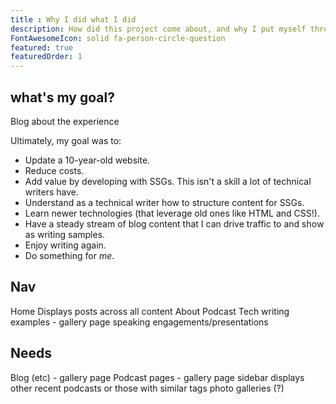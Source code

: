 ```yaml
---
title : Why I did what I did
description: How did this project come about, and why I put myself through this.
FontAwesomeIcon: solid fa-person-circle-question
featured: true
featuredOrder: 1
---
```


## what's my goal?

Blog about the experience

Ultimately, my goal was to:

- Update a 10-year-old website.
- Reduce costs.
- Add value by developing with SSGs. This isn't a skill a lot of technical writers have.
- Understand as a technical writer how to structure content for SSGs.
- Learn newer technologies (that leverage old ones like HTML and CSS!).
- Have a steady stream of blog content that I can drive traffic to and show as writing samples.
- Enjoy writing again.
- Do something for *me*.

## Nav

Home
  Displays posts across all content
About
Podcast
Tech writing examples - gallery page
speaking engagements/presentations

## Needs

Blog (etc) - gallery page
Podcast pages  - gallery page
sidebar displays other recent podcasts or those with similar tags
photo galleries (?)
